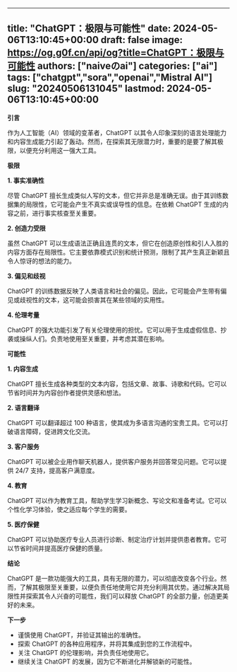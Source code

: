 
---
title: "ChatGPT：极限与可能性"
date: 2024-05-06T13:10:45+00:00
draft: false
image: https://og.g0f.cn/api/og?title=ChatGPT：极限与可能性
authors: ["naiveのai"]
categories: ["ai"]
tags: ["chatgpt","sora","openai","Mistral AI"]
slug: "20240506131045"
lastmod: 2024-05-06T13:10:45+00:00
---
**引言**

作为人工智能（AI）领域的变革者，ChatGPT 以其令人印象深刻的语言处理能力和内容生成能力引起了轰动。然而，在探索其无限潜力时，重要的是要了解其极限，以便充分利用这一强大工具。

**极限**

**1. 事实准确性**

尽管 ChatGPT 擅长生成类似人写的文本，但它并非总是准确无误。由于其训练数据集的局限性，它可能会产生不真实或误导性的信息。在依赖 ChatGPT 生成的内容之前，进行事实核查至关重要。

**2. 创造力受限**

虽然 ChatGPT 可以生成语法正确且连贯的文本，但它在创造原创性和引人入胜的内容方面存在局限性。它主要依靠模式识别和统计预测，限制了其产生真正新颖且令人惊讶的想法的能力。

**3. 偏见和歧视**

ChatGPT 的训练数据反映了人类语言和社会的偏见。因此，它可能会产生带有偏见或歧视性的文本，这可能会损害其在某些领域的实用性。

**4. 伦理考量**

ChatGPT 的强大功能引发了有关伦理使用的担忧。它可以用于生成虚假信息、抄袭或操纵人们。负责地使用至关重要，并考虑其潜在影响。

**可能性**

**1. 内容生成**

ChatGPT 擅长生成各种类型的文本内容，包括文章、故事、诗歌和代码。它可以节省时间并为内容创作者提供灵感和想法。

**2. 语言翻译**

ChatGPT 可以翻译超过 100 种语言，使其成为多语言沟通的宝贵工具。它可以打破语言障碍，促进跨文化交流。

**3. 客户服务**

ChatGPT 可以被企业用作聊天机器人，提供客户服务并回答常见问题。它可以提供 24/7 支持，提高客户满意度。

**4. 教育**

ChatGPT 可以作为教育工具，帮助学生学习新概念、写论文和准备考试。它可以个性化学习体验，使之适应每个学生的需要。

**5. 医疗保健**

ChatGPT 可以协助医疗专业人员进行诊断、制定治疗计划并提供患者教育。它可以节省时间并提高医疗保健的质量。

**结论**

ChatGPT 是一款功能强大的工具，具有无限的潜力，可以彻底改变各个行业。然而，了解其极限至关重要，以便负责任地使用它并充分利用其优势。通过解决其局限性并探索其令人兴奋的可能性，我们可以释放 ChatGPT 的全部力量，创造更美好的未来。

**下一步**

* 谨慎使用 ChatGPT，并验证其输出的准确性。
* 探索 ChatGPT 的各种应用程序，并将其集成到您的工作流程中。
* 关注 ChatGPT 的伦理影响，并负责任地使用它。
* 继续关注 ChatGPT 的发展，因为它不断进化并解锁新的可能性。